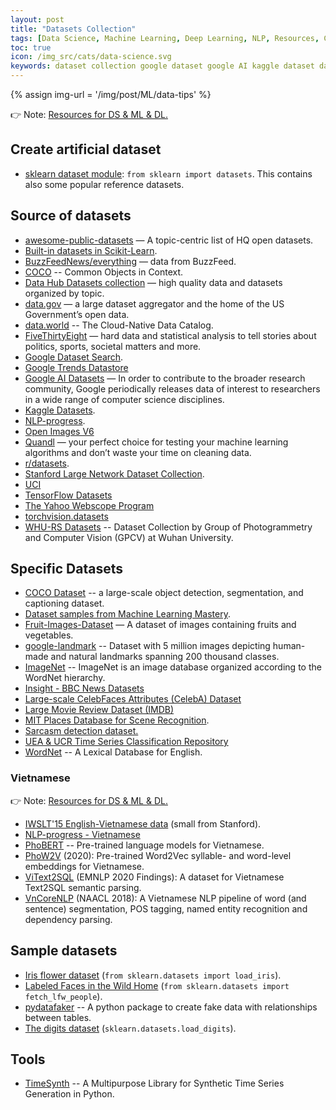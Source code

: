 ```yaml
---
layout: post
title: "Datasets Collection"
tags: [Data Science, Machine Learning, Deep Learning, NLP, Resources, Collection]
toc: true
icon: /img_src/cats/data-science.svg
keywords: dataset collection google dataset google AI kaggle dataset data hub stanford large network dataset FiveThirtyEight data.world quandl r/datasets scikit-learn dataset fruit images labeled faces Wild Home Iris flower digits dataset module generator fake data vietnam vietnam
---
```


{% assign img-url = '/img/post/ML/data-tips' %}

👉 Note: [Resources for DS & ML & DL.](/data-ml-tools-resources/)

## Create artificial dataset

- [sklearn dataset module](https://scikit-learn.org/stable/modules/classes.html#module-sklearn.datasets): `from sklearn import datasets`. This contains also some popular reference datasets.

## Source of datasets

- [awesome-public-datasets](https://github.com/awesomedata/awesome-public-datasets) — A topic-centric list of HQ open datasets.
- [Built-in datasets in Scikit-Learn](https://scikit-learn.org/stable/datasets/).
- [BuzzFeedNews/everything](https://github.com/BuzzFeedNews/everything) — data from BuzzFeed.
- [COCO](https://cocodataset.org/#download) -- Common Objects in Context.
- [Data Hub Datasets collection](https://datahub.io/collections) — high quality data and datasets organized by topic.
- [data.gov](https://www.data.gov/) — a large dataset aggregator and the home of the US Government’s open data.
- [data.world](https://data.world/) -- The Cloud-Native Data Catalog.
- [FiveThirtyEight](https://fivethirtyeight.com/) — hard data and statistical analysis to tell stories about politics, sports, societal matters and more.
- [Google Dataset Search](https://toolbox.google.com/datasetsearch).
- [Google Trends Datastore](https://googletrends.github.io/data/)
- [Google AI Datasets](https://ai.google/tools/datasets/) — In order to contribute to the broader research community, Google periodically releases data of interest to researchers in a wide range of computer science disciplines.
- [Kaggle Datasets](https://www.kaggle.com/datasets).
- [NLP-progress](http://nlpprogress.com/).
- [Open Images V6](https://storage.googleapis.com/openimages/web/index.html)
- [Quandl](https://www.quandl.com/) — your perfect choice for testing your machine learning algorithms and don’t waste your time on cleaning data.
- [r/datasets](https://www.reddit.com/r/datasets/).
- [Stanford Large Network Dataset Collection](https://snap.stanford.edu/data/).
- [UCI](https://archive.ics.uci.edu/ml/index.html)
- [TensorFlow Datasets](https://www.tensorflow.org/datasets/catalog/overview)
- [The Yahoo Webscope Program](https://webscope.sandbox.yahoo.com/)
- [torchvision.datasets](https://pytorch.org/docs/stable/torchvision/datasets.html)
- [WHU-RS Datasets](http://gpcv.whu.edu.cn/data/) -- Dataset Collection by Group of Photogrammetry and Computer Vision (GPCV) at Wuhan University.


## Specific Datasets

- [COCO Dataset](https://cocodataset.org/#home) -- a large-scale object detection, segmentation, and captioning dataset.
- [Dataset samples from Machine Learning Mastery](https://github.com/jbrownlee/Datasets).
- [Fruit-Images-Dataset](https://github.com/Horea94/Fruit-Images-Dataset) — A dataset of images containing fruits and vegetables.
- [google-landmark](https://github.com/cvdfoundation/google-landmark) -- Dataset with 5 million images depicting human-made and natural landmarks spanning 200 thousand classes.
- [ImageNet](http://www.image-net.org/) -- ImageNet is an image database organized according to the WordNet hierarchy.
- [Insight - BBC News Datasets](http://mlg.ucd.ie/datasets/bbc.html)
- [Large-scale CelebFaces Attributes (CelebA) Dataset](http://mmlab.ie.cuhk.edu.hk/projects/CelebA.html)
- [Large Movie Review Dataset (IMDB)](http://ai.stanford.edu/~amaas/data/sentiment/)
- [MIT Places Database for Scene Recognition](http://places.csail.mit.edu/).
- [Sarcasm detection dataset.](https://rishabhmisra.github.io/publications/)
- [UEA & UCR Time Series Classification Repository](https://timeseriesclassification.com/)
- [WordNet](https://wordnet.princeton.edu/) -- A Lexical Database for English.


### Vietnamese

👉 Note: [Resources for DS & ML & DL.](/data-ml-tools-resources/#for-vietnamese)

- [IWSLT'15 English-Vietnamese data](https://nlp.stanford.edu/projects/nmt/) (small from Stanford).
- [NLP-progress - Vietnamese](http://nlpprogress.com/#vietnamese)
- [PhoBERT](https://github.com/VinAIResearch/PhoBERT) -- Pre-trained language models for Vietnamese.
- [PhoW2V](https://github.com/datquocnguyen/PhoW2V) (2020): Pre-trained Word2Vec syllable- and word-level embeddings for Vietnamese.
- [ViText2SQL](https://github.com/VinAIResearch/ViText2SQL) (EMNLP 2020 Findings): A dataset for Vietnamese Text2SQL semantic parsing.
- [VnCoreNLP](https://github.com/vncorenlp/VnCoreNLP) (NAACL 2018): A Vietnamese NLP pipeline of word (and sentence) segmentation, POS tagging, named entity recognition and dependency parsing.

## Sample datasets

- [Iris flower dataset](https://scikit-learn.org/stable/modules/generated/sklearn.datasets.load_iris.html) (`from sklearn.datasets import load_iris`).
- [Labeled Faces in the Wild Home](http://vis-www.cs.umass.edu/lfw/) (`from sklearn.datasets import fetch_lfw_people`).
- [pydatafaker](https://github.com/SamEdwardes/pydatafaker) -- A python package to create fake data with relationships between tables.
- [The digits dataset](https://scikit-learn.org/stable/modules/generated/sklearn.datasets.load_digits.html) (`sklearn.datasets.load_digits`).


## Tools

- [TimeSynth](https://github.com/TimeSynth/TimeSynth) -- A Multipurpose Library for Synthetic Time Series Generation in Python.
